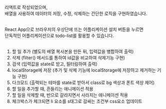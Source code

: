 리액트로 작성되었으며, <br>
배열을 사용하여 데이터의 저장, 수정, 삭제하는 간단한 로직을 구현하였습니다.<br><br>

React App으로 브라우저의 우상단에 뜨는 어플리케이션 설치 버튼을 누르면<br>
단독적인 어플리케이션으로 todo-list를 활용할 수 있습니다.<br><br>

1. 할 일 추가 (별도의 배열 복사본을 만든 뒤, 입력값을 병합하여 출력)<br>
2. 삭제 (filter() 메서드를 통하여 id값을 비교하여 삭제기능 구현)<br>
3. 검색 (입력값을 state로 받고, 필터링하여 출력)<br>
4. localStorage에 저장 (추가 및 삭제 기능에 localStorage에 저장하고 제거하는 기능 구현)<br>
5. 다크모드 (출력되는 테마를 state로 받아서 class로 bg 색상과 폰트 색상 제어)<br>
6. 할 일을 추가할 때, 흔들리는 애니메이션 적용
7. 할 일을 삭제할 때, 반으로 갈라지면서 사라지는 애니메이션 적용
8. 체크박스가 체크되면 li 요소를 s태그로 감싸는 조건부 css요소 업데이트
